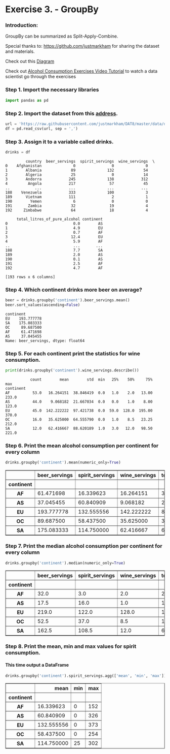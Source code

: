 # Exercise 3. - GroupBy

### Introduction:

GroupBy can be summarized as Split-Apply-Combine.

Special thanks to: https://github.com/justmarkham for sharing the dataset and materials.

Check out this [Diagram](http://i.imgur.com/yjNkiwL.png)  

Check out [Alcohol Consumption Exercises Video Tutorial](https://youtu.be/az67CMdmS6s) to watch a data scientist go through the exercises


### Step 1. Import the necessary libraries


```python
import pandas as pd
```

### Step 2. Import the dataset from this [address](https://raw.githubusercontent.com/justmarkham/DAT8/master/data/drinks.csv). 


```python
url = 'https://raw.githubusercontent.com/justmarkham/DAT8/master/data/drinks.csv'
df = pd.read_csv(url, sep = ',')
```

### Step 3. Assign it to a variable called drinks.


```python
drinks = df
```

             country  beer_servings  spirit_servings  wine_servings  \
    0    Afghanistan              0                0              0   
    1        Albania             89              132             54   
    2        Algeria             25                0             14   
    3        Andorra            245              138            312   
    4         Angola            217               57             45   
    ..           ...            ...              ...            ...   
    188    Venezuela            333              100              3   
    189      Vietnam            111                2              1   
    190        Yemen              6                0              0   
    191       Zambia             32               19              4   
    192     Zimbabwe             64               18              4   
    
         total_litres_of_pure_alcohol continent  
    0                             0.0        AS  
    1                             4.9        EU  
    2                             0.7        AF  
    3                            12.4        EU  
    4                             5.9        AF  
    ..                            ...       ...  
    188                           7.7        SA  
    189                           2.0        AS  
    190                           0.1        AS  
    191                           2.5        AF  
    192                           4.7        AF  
    
    [193 rows x 6 columns]
    

### Step 4. Which continent drinks more beer on average?


```python
beer = drinks.groupby('continent').beer_servings.mean()
beer.sort_values(ascending=False)
```




    continent
    EU    193.777778
    SA    175.083333
    OC     89.687500
    AF     61.471698
    AS     37.045455
    Name: beer_servings, dtype: float64



### Step 5. For each continent print the statistics for wine consumption.


```python
print(drinks.groupby('continent').wine_servings.describe())
```

               count        mean        std  min   25%    50%     75%    max
    continent                                                               
    AF          53.0   16.264151  38.846419  0.0   1.0    2.0   13.00  233.0
    AS          44.0    9.068182  21.667034  0.0   0.0    1.0    8.00  123.0
    EU          45.0  142.222222  97.421738  0.0  59.0  128.0  195.00  370.0
    OC          16.0   35.625000  64.555790  0.0   1.0    8.5   23.25  212.0
    SA          12.0   62.416667  88.620189  1.0   3.0   12.0   98.50  221.0
    

### Step 6. Print the mean alcohol consumption per continent for every column


```python
drinks.groupby('continent').mean(numeric_only=True)
```




<div>
<style scoped>
    .dataframe tbody tr th:only-of-type {
        vertical-align: middle;
    }

    .dataframe tbody tr th {
        vertical-align: top;
    }

    .dataframe thead th {
        text-align: right;
    }
</style>
<table border="1" class="dataframe">
  <thead>
    <tr style="text-align: right;">
      <th></th>
      <th>beer_servings</th>
      <th>spirit_servings</th>
      <th>wine_servings</th>
      <th>total_litres_of_pure_alcohol</th>
    </tr>
    <tr>
      <th>continent</th>
      <th></th>
      <th></th>
      <th></th>
      <th></th>
    </tr>
  </thead>
  <tbody>
    <tr>
      <th>AF</th>
      <td>61.471698</td>
      <td>16.339623</td>
      <td>16.264151</td>
      <td>3.007547</td>
    </tr>
    <tr>
      <th>AS</th>
      <td>37.045455</td>
      <td>60.840909</td>
      <td>9.068182</td>
      <td>2.170455</td>
    </tr>
    <tr>
      <th>EU</th>
      <td>193.777778</td>
      <td>132.555556</td>
      <td>142.222222</td>
      <td>8.617778</td>
    </tr>
    <tr>
      <th>OC</th>
      <td>89.687500</td>
      <td>58.437500</td>
      <td>35.625000</td>
      <td>3.381250</td>
    </tr>
    <tr>
      <th>SA</th>
      <td>175.083333</td>
      <td>114.750000</td>
      <td>62.416667</td>
      <td>6.308333</td>
    </tr>
  </tbody>
</table>
</div>



### Step 7. Print the median alcohol consumption per continent for every column


```python
drinks.groupby('continent').median(numeric_only=True)
```




<div>
<style scoped>
    .dataframe tbody tr th:only-of-type {
        vertical-align: middle;
    }

    .dataframe tbody tr th {
        vertical-align: top;
    }

    .dataframe thead th {
        text-align: right;
    }
</style>
<table border="1" class="dataframe">
  <thead>
    <tr style="text-align: right;">
      <th></th>
      <th>beer_servings</th>
      <th>spirit_servings</th>
      <th>wine_servings</th>
      <th>total_litres_of_pure_alcohol</th>
    </tr>
    <tr>
      <th>continent</th>
      <th></th>
      <th></th>
      <th></th>
      <th></th>
    </tr>
  </thead>
  <tbody>
    <tr>
      <th>AF</th>
      <td>32.0</td>
      <td>3.0</td>
      <td>2.0</td>
      <td>2.30</td>
    </tr>
    <tr>
      <th>AS</th>
      <td>17.5</td>
      <td>16.0</td>
      <td>1.0</td>
      <td>1.20</td>
    </tr>
    <tr>
      <th>EU</th>
      <td>219.0</td>
      <td>122.0</td>
      <td>128.0</td>
      <td>10.00</td>
    </tr>
    <tr>
      <th>OC</th>
      <td>52.5</td>
      <td>37.0</td>
      <td>8.5</td>
      <td>1.75</td>
    </tr>
    <tr>
      <th>SA</th>
      <td>162.5</td>
      <td>108.5</td>
      <td>12.0</td>
      <td>6.85</td>
    </tr>
  </tbody>
</table>
</div>



### Step 8. Print the mean, min and max values for spirit consumption.
#### This time output a DataFrame


```python
drinks.groupby('continent').spirit_servings.agg(['mean', 'min', 'max'])
```




<div>
<style scoped>
    .dataframe tbody tr th:only-of-type {
        vertical-align: middle;
    }

    .dataframe tbody tr th {
        vertical-align: top;
    }

    .dataframe thead th {
        text-align: right;
    }
</style>
<table border="1" class="dataframe">
  <thead>
    <tr style="text-align: right;">
      <th></th>
      <th>mean</th>
      <th>min</th>
      <th>max</th>
    </tr>
    <tr>
      <th>continent</th>
      <th></th>
      <th></th>
      <th></th>
    </tr>
  </thead>
  <tbody>
    <tr>
      <th>AF</th>
      <td>16.339623</td>
      <td>0</td>
      <td>152</td>
    </tr>
    <tr>
      <th>AS</th>
      <td>60.840909</td>
      <td>0</td>
      <td>326</td>
    </tr>
    <tr>
      <th>EU</th>
      <td>132.555556</td>
      <td>0</td>
      <td>373</td>
    </tr>
    <tr>
      <th>OC</th>
      <td>58.437500</td>
      <td>0</td>
      <td>254</td>
    </tr>
    <tr>
      <th>SA</th>
      <td>114.750000</td>
      <td>25</td>
      <td>302</td>
    </tr>
  </tbody>
</table>
</div>


